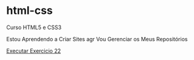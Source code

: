 # html-css
 Curso HTML5 e CSS3

Estou Aprendendo a Criar Sites agr Vou Gerenciar os Meus Repositórios

<a href="https://NycollasAlves.github.io/html-css/exe/ex022/index.html">Executar Exercicio 22</a>